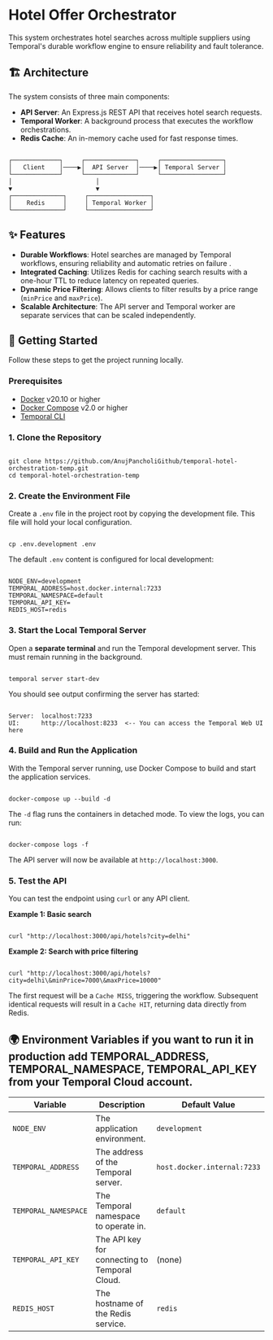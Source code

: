 # Hotel Offer Orchestrator

This system orchestrates hotel searches across multiple suppliers using Temporal's durable workflow engine to ensure reliability and fault tolerance.

## 🏗️ Architecture

The system consists of three main components:

-   **API Server**: An Express.js REST API that receives hotel search requests.
-   **Temporal Worker**: A background process that executes the workflow orchestrations.
-   **Redis Cache**: An in-memory cache used for fast response times.

```

┌─────────────┐     ┌──────────────┐     ┌─────────────────┐
│   Client    │────▶│  API Server  │────▶│ Temporal Server │
└─────────────┘     └──────────────┘     └─────────────────┘
│                       │
▼                       ▼
┌──────────────┐     ┌─────────────────┐
│    Redis     │     │ Temporal Worker │
└──────────────┘     └─────────────────┘

```

## ✨ Features

-   **Durable Workflows**: Hotel searches are managed by Temporal workflows, ensuring reliability and automatic retries on failure .
-   **Integrated Caching**: Utilizes Redis for caching search results with a one-hour TTL to reduce latency on repeated queries.
-   **Dynamic Price Filtering**: Allows clients to filter results by a price range (`minPrice` and `maxPrice`).
-   **Scalable Architecture**: The API server and Temporal worker are separate services that can be scaled independently.

## 🚀 Getting Started

Follow these steps to get the project running locally.

### Prerequisites

-   [Docker](https://docs.docker.com/get-docker/) v20.10 or higher
-   [Docker Compose](https://docs.docker.com/compose/install/) v2.0 or higher
-   [Temporal CLI](https://docs.temporal.io/cli#install)

### 1. Clone the Repository

```

git clone https://github.com/AnujPancholiGithub/temporal-hotel-orchestration-temp.git
cd temporal-hotel-orchestration-temp

```

### 2. Create the Environment File

Create a `.env` file in the project root by copying the development file. This file will hold your local configuration.

```

cp .env.development .env

```

The default `.env` content is configured for local development:
```

NODE_ENV=development
TEMPORAL_ADDRESS=host.docker.internal:7233
TEMPORAL_NAMESPACE=default
TEMPORAL_API_KEY=
REDIS_HOST=redis

```

### 3. Start the Local Temporal Server

Open a **separate terminal** and run the Temporal development server. This must remain running in the background.

```

temporal server start-dev

```

You should see output confirming the server has started:
```

Server:  localhost:7233
UI:      http://localhost:8233  <-- You can access the Temporal Web UI here

```

### 4. Build and Run the Application

With the Temporal server running, use Docker Compose to build and start the application services.

```

docker-compose up --build -d

```

The `-d` flag runs the containers in detached mode. To view the logs, you can run:

```

docker-compose logs -f

```

The API server will now be available at `http://localhost:3000`.

### 5. Test the API

You can test the endpoint using `curl` or any API client.

**Example 1: Basic search**
```

curl "http://localhost:3000/api/hotels?city=delhi"

```

**Example 2: Search with price filtering**
```

curl "http://localhost:3000/api/hotels?city=delhi\&minPrice=7000\&maxPrice=10000"

```

The first request will be a `Cache MISS`, triggering the workflow. Subsequent identical requests will result in a `Cache HIT`, returning data directly from Redis.

## 🌍 Environment Variables if you want to run it in production add TEMPORAL_ADDRESS, TEMPORAL_NAMESPACE, TEMPORAL_API_KEY from your Temporal Cloud account.

| Variable           | Description                                  | Default Value                    |
| ------------------ | -------------------------------------------- | -------------------------------- |
| `NODE_ENV`         | The application environment.                 | `development`                    |
| `TEMPORAL_ADDRESS` | The address of the Temporal server.          | `host.docker.internal:7233`      |
| `TEMPORAL_NAMESPACE` | The Temporal namespace to operate in.        | `default`                      |
| `TEMPORAL_API_KEY` | The API key for connecting to Temporal Cloud.  | (none)                         |
| `REDIS_HOST`       | The hostname of the Redis service.           | `redis`                          |

